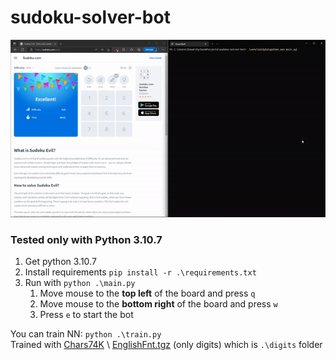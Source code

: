 # sudoku-solver-bot

[![](demo/demo.gif)](demo/demo.m4v?raw)

### Tested only with Python 3.10.7
1. Get python 3.10.7
2. Install requirements `pip install -r .\requirements.txt`
3. Run with `python .\main.py`
   1. Move mouse to the **top left** of the board and press `q`
   2. Move mouse to the **bottom right** of the board and press `w`
   3. Press `e` to start the bot

You can train NN: `python .\train.py` \
Trained with [Chars74K](http://www.ee.surrey.ac.uk/CVSSP/demos/chars74k/) 
\ [EnglishFnt.tgz](http://www.ee.surrey.ac.uk/CVSSP/demos/chars74k/EnglishFnt.tgz)
(only digits)
which is `.\digits` folder


